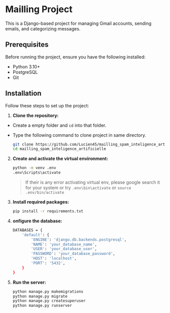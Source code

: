 # Mailling Project

This is a Django-based project for managing Gmail accounts, sending emails, and categorizing messages.

## Prerequisites

Before running the project, ensure you have the following installed:

- Python 3.10+
- PostgreSQL
- Git

## Installation

Follow these steps to set up the project:

1. **Clone the repository:**

- Create a empty folder and `cd` into that folder.
- Type the following command to clone project in same directory.

   ```bash
   git clone https://github.com/Lucien45/mailling_spam_inteligence_artificielle.git
   cd mailling_spam_inteligence_artificielle
   ```

2. **Create and activate the virtual environment:**
   ```bash
   python -m venv .env
   .env\Scripts\activate
   ```
   > If their is any error activating virtual env, please google search it for your system or try 
`.env\bin\activate` or `source .env/bin/activate`

3. **Install required packages:**
    ```bash
    pip install -r requirements.txt
    ```
   
4. **onfigure the database:**
    ```bash
    DATABASES = {
        'default': {
            'ENGINE': 'django.db.backends.postgresql',
            'NAME': 'your_database_name',
            'USER': 'your_database_user',
            'PASSWORD': 'your_database_password',
            'HOST': 'localhost',
            'PORT': '5432',
        }
    }
    ```

5. **Run the server:**
    ```bash
    python manage.py makemigrations
    python manage.py migrate
    python manage.py createsuperuser
    python manage.py runserver
    ```